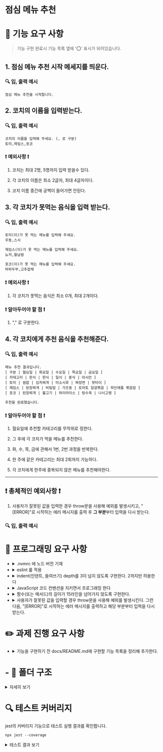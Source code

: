 # 점심 메뉴 추천

# 🚀 기능 요구 사항

> 기능 구현 완료시 기능 목록 옆에 '⭕️' 표시가 되어있습니다.

## 1. 점심 메뉴 추천 시작 메세지를 띄운다.

### 🔍 입, 출력 예시

```
점심 메뉴 추천을 시작합니다.
```

## 2. 코치의 이름을 입력받는다.

### 🔍 입, 출력 예시

```
코치의 이름을 입력해 주세요. (, 로 구분)
토미,제임스,포코
```

### ❗️ 예외사항 ❗️

1. 코치는 최대 2명, 5명까지 입력 받을수 있다.

2. 각 코치의 이름은 최소 2글자, 최대 4글자이다.

3. 코치 이름 중간에 공백이 들어가면 안된다.

<!-- ### ❗️ 알아두어야 할 점 ❗️ -->

## 3. 각 코치가 못먹는 음식을 입력 받는다.

### 🔍 입, 출력 예시

```
토미(이)가 못 먹는 메뉴를 입력해 주세요.
우동,스시

제임스(이)가 못 먹는 메뉴를 입력해 주세요.
뇨끼,월남쌈

포코(이)가 못 먹는 메뉴를 입력해 주세요.
마파두부,고추잡채
```

### ❗️ 예외사항 ❗️

1. 각 코치가 못먹는 음식은 최소 0개, 최대 2개이다.

### ❗️ 알아두어야 할 점 ❗️

1. "," 로 구분한다.

## 4. 각 코치에게 추천 음식을 추천해준다.

### 🔍 입, 출력 예시

```
메뉴 추천 결과입니다.
[ 구분 | 월요일 | 화요일 | 수요일 | 목요일 | 금요일 ]
[ 카테고리 | 한식 | 한식 | 일식 | 중식 | 아시안 ]
[ 토미 | 쌈밥 | 김치찌개 | 미소시루 | 짜장면 | 팟타이 ]
[ 제임스 | 된장찌개 | 비빔밥 | 가츠동 | 토마토 달걀볶음 | 파인애플 볶음밥 ]
[ 포코 | 된장찌개 | 불고기 | 하이라이스 | 탕수육 | 나시고렝 ]

추천을 완료했습니다.
```

### ❗️ 알아두어야 할 점 ❗️

1. 월요일에 추천할 카테고리를 무작위로 정한다.
2. 그 후에 각 코치가 먹을 메뉴를 추천한다.
3. 화, 수, 목, 금에 관해서 1번, 2번 과정을 반복한다.

4. 한 주에 같은 카테고리는 최대 2회까지 가능하다.

5. 각 코치에게 한주에 중복되지 않은 메뉴를 추천해야한다.

---

## ❗️ 총체적인 예외사항 ❗️

1. 사용자가 잘못된 값을 입력한 경우 throw문을 사용해 예외를 발생시키고, "[ERROR]"로 시작하는 에러 메시지를 출력 후 **그 부분**부터 입력을 다시 받는다.

### 🔍 입, 출력 예시

# 🎯 프로그래밍 요구 사항

- <details>
    <summary> .nvmrc 에 노드 버전 기재</summary>

  `v18.17.1`
  </details>

- <details>
    <summary>eslint 룰 적용</summary>

  `npm install --save-dev eslint eslint-plugin-jsdoc@latest eslint-plugin-jest@latest eslint-plugin-prettier@latest eslint-config-prettier @babel/eslint-parser` 로 설치하고 .eslintrc.cjs 파일을 만들어서 룰 적용
  </details>

- <details>
    <summary> indent(인덴트, 들여쓰기) depth를 3이 넘지 않도록 구현한다. 2까지만 허용한다</summary>

  eslint 에 `max-depth': ['error', 2]` 룰 추가
  </details>

- <details>
  <summary>JavaScript 코드 컨벤션을 지키면서 프로그래밍 한다</summary>

  `npm install --save-dev eslint-config-airbnb` 설치 후 .eslintrc.cjs 에서 `extends : ['airbnb']` 추가

- <details>
    <summary> 함수(또는 메서드)의 길이가 15라인을 넘어가지 않도록 구현한다.</summary>

  eslintrc.cjs에 `'max-lines-per-function': ['error', 15],` 룰 추가
  </details>

- <details>
    <summary> 사용자가 잘못된 값을 입력할 경우 throw문을 사용해 예외를 발생시킨다. 그런 다음, "[ERROR]"로 시작하는 에러 메시지를 출력하고 해당 부분부터 입력을 다시 받는다. </summary>

  `asyncFnHandlerWithError` 라는 유틸 함수 생성 후 각 입력 받는 함수마다 실행
  </details>

# ✏️ 과제 진행 요구 사항

- <details>
    <summary>기능을 구현하기 전 docs/README.md에 구현할 기능 목록을 정리해 추가한다.</summary>

  README.md 파일 작성 중
  </details>

# - 📂 폴더 구조

<details>
<summary>자세히 보기</summary>

```
// 여기에 폴더 구조 삽입
```

</details>

# 🔍 테스트 커버리지

jest의 커버리지 기능으로 테스트 실행 결과를 확인합니다.

```
npx jest --coverage
```

<details>
<summary>테스트 결과 보기</summary>

```
// 여기에 커버리지 삽입
```

</details>
